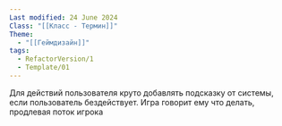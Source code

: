 ```yaml
---
Last modified: 24 June 2024
Class: "[[Класс - Термин]]"
Theme:
  - "[[Геймдизайн]]"
tags:
  - RefactorVersion/1
  - Template/01
---
```

Для действий пользователя круто добавлять подсказку от системы, если пользователь бездействует.
Игра говорит ему что делать, продлевая поток игрока
